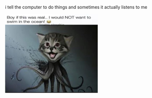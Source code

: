 i tell the computer to do things and sometimes it actually listens to me
<!--START_SECTION:update_image-->
<img src=https://raw.githubusercontent.com/sneakykestrel/sneakykestrel/main/.github/images/cat-squid.jpg height="" width="300" align=left alt=kitty />
<!--END_SECTION:update_image-->

